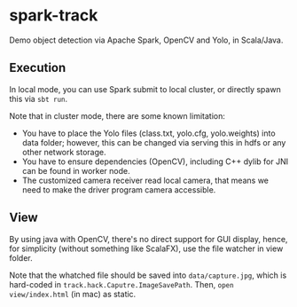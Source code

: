 # spark-track

Demo object detection via Apache Spark, OpenCV and Yolo, in Scala/Java.

## Execution

In local mode, you can use Spark submit to local cluster, or directly spawn this via `sbt run`.

Note that in cluster mode, there are some known limitation:

* You have to place the Yolo files (class.txt, yolo.cfg, yolo.weights) into data folder; however, this can be changed via serving this in hdfs or any other network storage.
* You have to ensure dependencies (OpenCV), including C++ dylib for JNI can be found in worker node.
* The customized camera receiver read local camera, that means we need to make the driver program camera accessible.

## View

By using java with OpenCV, there's no direct support for GUI display, hence, for simplicity (without something like ScalaFX), use the file watcher in view folder. 

Note that the whatched file should be saved into `data/capture.jpg`, which is hard-coded in `track.hack.Caputre.ImageSavePath`.
Then, `open view/index.html` (in mac) as static.
